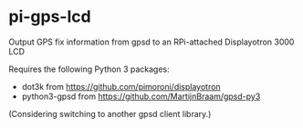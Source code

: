 # pi-gps-lcd
Output GPS fix information from gpsd to an RPi-attached Displayotron 3000 LCD

Requires the following Python 3 packages:

- dot3k from https://github.com/pimoroni/displayotron
- python3-gpsd from https://github.com/MartijnBraam/gpsd-py3

(Considering switching to another gpsd client library.)
